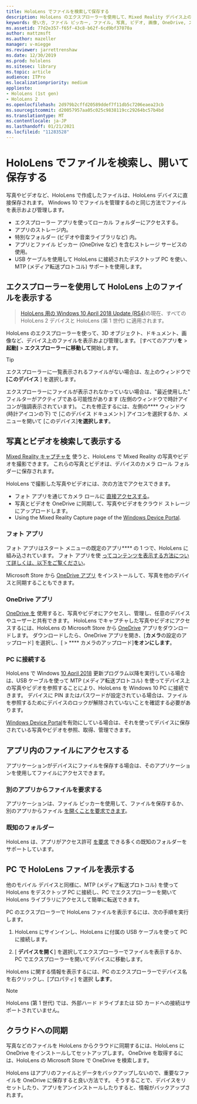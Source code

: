 ```yaml
---
title: HoloLens でファイルを検索して保存する
description: HoloLens のエクスプローラーを使用して、Mixed Reality デバイス上のファイルを開き、表示、管理する方法について説明します。
keywords: 使い方, ファイル ピッカー, ファイル, 写真, ビデオ, 画像, OneDrive, ストレージ, エクスプローラー, hololens
ms.assetid: 77d2e357-f65f-43c8-b62f-6cd9bf37070a
author: mattzmsft
ms.author: mazeller
manager: v-miegge
ms.reviewer: jarrettrenshaw
ms.date: 12/30/2019
ms.prod: hololens
ms.sitesec: library
ms.topic: article
audience: ITPro
ms.localizationpriority: medium
appliesto:
- HoloLens (1st gen)
- HoloLens 2
ms.openlocfilehash: 2d979b2cffd20589ddef7f11db5c7206eaea23cb
ms.sourcegitcommit: d20057957aa05c025c9838119cc29264bc57b4bd
ms.translationtype: MT
ms.contentlocale: ja-JP
ms.lasthandoff: 01/21/2021
ms.locfileid: "11283528"
---
```

# HoloLens でファイルを検索し、開いて保存する

写真やビデオなど、HoloLens で作成したファイルは、HoloLens デバイスに直接保存されます。 Windows 10 でファイルを管理するのと同じ方法でファイルを表示および管理します。

- エクスプローラー アプリを使ってローカル フォルダーにアクセスする。
- アプリのストレージ内。
- 特別なフォルダー (ビデオや音楽ライブラリなど) 内。
- アプリとファイル ピッカー (OneDrive など) を含むストレージ サービスの使用。
- USB ケーブルを使用して HoloLens に接続されたデスクトップ PC を使い、MTP (メディア転送プロトコル) サポートを使用します。

## エクスプローラーを使用して HoloLens 上のファイルを表示する

> [HoloLens 用の Windows 10 April 2018 Update (RS4)](https://docs.microsoft.com/windows/mixed-reality/release-notes-april-2018)の現在、すべての HoloLens 2 デバイスと HoloLens (第 1 世代) に適用されます。

HoloLens のエクスプローラーを使って、3D オブジェクト、ドキュメント、画像など、デバイス上のファイルを表示および管理します。 [すべてのアプリ**を**   >  **起動]**   >  **エクスプローラーに移動して**開始します。

> [!TIP]
> エクスプローラーに一覧表示されるファイルがない場合は、左上のウィンドウで **[このデバイス** ] を選択します。

エクスプローラーにファイルが表示されなかっていない場合は、"最近使用した" フィルターがアクティブである可能性があります (左側のウィンドウで時計アイコンが強調表示されています)。 これを修正するには、左側の**** ウィンドウ (時計アイコンの下) で [このデバイス ドキュメント] アイコンを選択するか、メニューを開いて [このデバイス]**を選択します**。

## 写真とビデオを検索して表示する

[Mixed Reality キャプチャを](holographic-photos-and-videos.md) 使うと、HoloLens で Mixed Reality の写真やビデオを撮影できます。  これらの写真とビデオは、デバイスのカメラ ロール フォルダーに保存されます。

HoloLens で撮影した写真やビデオには、次の方法でアクセスできます。

- フォト アプリを通じてカメラ ロールに [直接アクセスする](holographic-photos-and-videos.md)。
- 写真とビデオを OneDrive に同期して、写真やビデオをクラウド ストレージにアップロードします。
- Using the Mixed Reality Capture page of the [Windows Device Portal](https://docs.microsoft.com/windows/mixed-reality/using-the-windows-device-portal#mixed-reality-capture).

### フォト アプリ

フォト アプリはスタート メニューの既定のアプリ**** の 1 つで、HoloLens に組み込されています。 フォト アプリを使 [ってコンテンツを表示する方法について詳しくは、以下をご覧ください](holographic-photos-and-videos.md)。

Microsoft Store から [OneDrive アプリ](https://www.microsoft.com/p/onedrive/9wzdncrfj1p3) をインストールして、写真を他のデバイスと同期することもできます。

### OneDrive アプリ

[OneDrive を](https://onedrive.live.com/) 使用すると、写真やビデオにアクセスし、管理し、任意のデバイスやユーザーと共有できます。 HoloLens でキャプチャした写真やビデオにアクセスするには、HoloLens の Microsoft Store から [OneDrive](https://www.microsoft.com/p/onedrive/9wzdncrfj1p3) アプリをダウンロードします。 ダウンロードしたら、OneDrive アプリを開き、[**カメラ**の設定のアップロード] を選択し、[  >  **** カメラのアップロード]**をオンにします**。

### PC に接続する

HoloLens で Windows [10 April 2018](https://docs.microsoft.com/windows/mixed-reality/release-notes-april-2018) 更新プログラム以降を実行している場合は、USB ケーブルを使って MTP (メディア転送プロトコル) を使ってデバイス上の写真やビデオを参照することにより、HoloLens を Windows 10 PC に接続できます。 デバイスに PIN またはパスワードが設定されている場合は、ファイルを参照するためにデバイスのロックが解除されていないことを確認する必要があります。  

[Windows Device Portal](https://docs.microsoft.com/windows/mixed-reality/using-the-windows-device-portal)を有効にしている場合は、それを使ってデバイスに保存されている写真やビデオを参照、取得、管理できます。

## アプリ内のファイルにアクセスする

アプリケーションがデバイスにファイルを保存する場合は、そのアプリケーションを使用してファイルにアクセスできます。

### 別のアプリからファイルを要求する

アプリケーションは、ファイル ピッカーを使用して、ファイルを保存するか、別のアプリからファイル [を開くことを要求できます](https://docs.microsoft.com/windows/mixed-reality/app-model#file-pickers)。

### 既知のフォルダー

HoloLens は、アプリがアクセス許可 [を要求](https://docs.microsoft.com/windows/mixed-reality/app-model#known-folders) できる多くの既知のフォルダーをサポートしています。

## PC で HoloLens ファイルを表示する

他のモバイル デバイスと同様に、MTP (メディア転送プロトコル) を使って HoloLens をデスクトップ PC に接続し、PC でエクスプローラーを開いて HoloLens ライブラリにアクセスして簡単に転送できます。

PC のエクスプローラーで HoloLens ファイルを表示するには、次の手順を実行します。

1. HoloLens にサインインし、HoloLens に付属の USB ケーブルを使って PC に接続します。

1. [ **デバイスを開く**] を選択してエクスプローラーでファイルを表示するか、PC でエクスプローラーを開いてデバイスに移動します。

HoloLens に関する情報を表示するには、PC のエクスプローラーでデバイス名を右クリックし、[プロパティ] を選択 **します**。

> [!NOTE]
> HoloLens (第 1 世代) では、外部ハード ドライブまたは SD カードへの接続はサポートされていません。

## クラウドへの同期

写真などのファイルを HoloLens からクラウドに同期するには、HoloLens に OneDrive をインストールしてセットアップします。 OneDrive を取得するには、HoloLens の Microsoft Store で OneDrive を検索します。

HoloLens はアプリのファイルとデータをバックアップしないので、重要なファイルを OneDrive に保存すると良い方法です。 そうすることで、デバイスをリセットしたり、アプリをアンインストールしたりすると、情報がバックアップされます。
